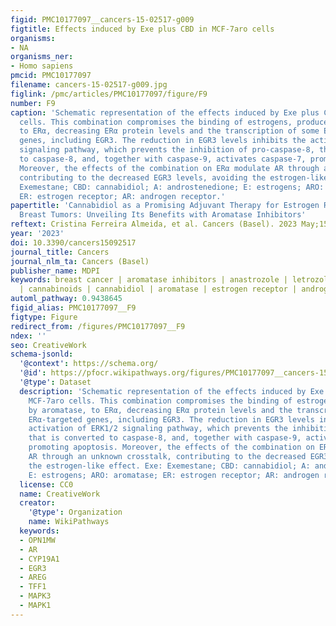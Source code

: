 ```yaml
---
figid: PMC10177097__cancers-15-02517-g009
figtitle: Effects induced by Exe plus CBD in MCF-7aro cells
organisms:
- NA
organisms_ner:
- Homo sapiens
pmcid: PMC10177097
filename: cancers-15-02517-g009.jpg
figlink: /pmc/articles/PMC10177097/figure/F9
number: F9
caption: 'Schematic representation of the effects induced by Exe plus CBD in MCF-7aro
  cells. This combination compromises the binding of estrogens, produced by aromatase,
  to ERα, decreasing ERα protein levels and the transcription of some ERα-targeted
  genes, including EGR3. The reduction in EGR3 levels inhibits the activation of ERK1/2
  signaling pathway, which prevents the inhibition of pro-caspase-8, that is converted
  to caspase-8, and, together with caspase-9, activates caspase-7, promoting apoptosis.
  Moreover, the effects of the combination on ERα modulate AR through an unknown crosstalk,
  contributing to the decreased EGR3 levels, avoiding the estrogen-like effect. Exe:
  Exemestane; CBD: cannabidiol; A: androstenedione; E: estrogens; ARO: aromatase;
  ER: estrogen receptor; AR: androgen receptor.'
papertitle: 'Cannabidiol as a Promising Adjuvant Therapy for Estrogen Receptor-Positive
  Breast Tumors: Unveiling Its Benefits with Aromatase Inhibitors'
reftext: Cristina Ferreira Almeida, et al. Cancers (Basel). 2023 May;15(9).
year: '2023'
doi: 10.3390/cancers15092517
journal_title: Cancers
journal_nlm_ta: Cancers (Basel)
publisher_name: MDPI
keywords: breast cancer | aromatase inhibitors | anastrozole | letrozole | exemestane
  | cannabinoids | cannabidiol | aromatase | estrogen receptor | androgen receptor
automl_pathway: 0.9438645
figid_alias: PMC10177097__F9
figtype: Figure
redirect_from: /figures/PMC10177097__F9
ndex: ''
seo: CreativeWork
schema-jsonld:
  '@context': https://schema.org/
  '@id': https://pfocr.wikipathways.org/figures/PMC10177097__cancers-15-02517-g009.html
  '@type': Dataset
  description: 'Schematic representation of the effects induced by Exe plus CBD in
    MCF-7aro cells. This combination compromises the binding of estrogens, produced
    by aromatase, to ERα, decreasing ERα protein levels and the transcription of some
    ERα-targeted genes, including EGR3. The reduction in EGR3 levels inhibits the
    activation of ERK1/2 signaling pathway, which prevents the inhibition of pro-caspase-8,
    that is converted to caspase-8, and, together with caspase-9, activates caspase-7,
    promoting apoptosis. Moreover, the effects of the combination on ERα modulate
    AR through an unknown crosstalk, contributing to the decreased EGR3 levels, avoiding
    the estrogen-like effect. Exe: Exemestane; CBD: cannabidiol; A: androstenedione;
    E: estrogens; ARO: aromatase; ER: estrogen receptor; AR: androgen receptor.'
  license: CC0
  name: CreativeWork
  creator:
    '@type': Organization
    name: WikiPathways
  keywords:
  - OPN1MW
  - AR
  - CYP19A1
  - EGR3
  - AREG
  - TFF1
  - MAPK3
  - MAPK1
---
```

